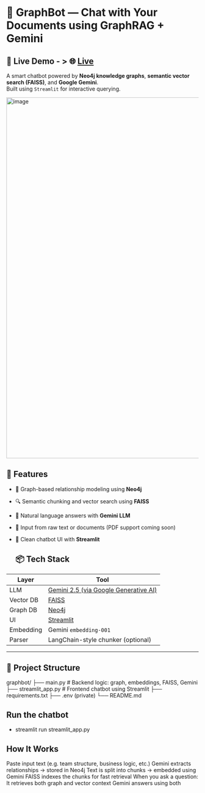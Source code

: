 # 🤖 GraphBot — Chat with Your Documents using GraphRAG + Gemini

## 🔗 Live Demo - > 🌐 [Live]((https://graphrag-system.streamlit.app))

A smart chatbot powered by **Neo4j knowledge graphs**, **semantic vector search (FAISS)**, and **Google Gemini**.  
Built using `Streamlit` for interactive querying.

<img width="1774" height="943" alt="image" src="https://github.com/user-attachments/assets/15c9101e-5a50-4cc0-98e1-e86c01d6a886" />

## 🚀 Features

- 🔗 Graph-based relationship modeling using **Neo4j**
- 🔍 Semantic chunking and vector search using **FAISS**
- 🧠 Natural language answers with **Gemini LLM**
- 📄 Input from raw text or documents (PDF support coming soon)
- 💬 Clean chatbot UI with **Streamlit**

  ## 📦 Tech Stack

| Layer      | Tool |
|------------|------|
| LLM        | [Gemini 2.5 (via Google Generative AI)](https://ai.google.dev/)
| Vector DB  | [FAISS](https://github.com/facebookresearch/faiss)
| Graph DB   | [Neo4j](https://neo4j.com/)
| UI         | [Streamlit](https://streamlit.io/)
| Embedding  | Gemini `embedding-001`
| Parser     | LangChain-style chunker (optional)

---

## 📁 Project Structure

graphbot/
  ├── main.py # Backend logic: graph, embeddings, FAISS, Gemini
  ├── streamlit_app.py # Frontend chatbot using Streamlit
  ├── requirements.txt
  ├── .env (private)
  └── README.md

## Run the chatbot
- streamlit run streamlit_app.py

## How It Works
Paste input text (e.g. team structure, business logic, etc.)
Gemini extracts relationships → stored in Neo4j
Text is split into chunks → embedded using Gemini
FAISS indexes the chunks for fast retrieval
When you ask a question:
It retrieves both graph and vector context
Gemini answers using both


